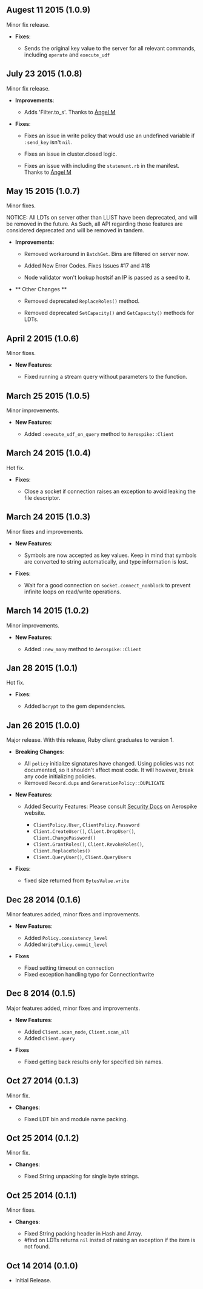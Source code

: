 ## Augest 11 2015 (1.0.9)

  Minor fix release.

  * **Fixes**:

    * Sends the original key value to the server for all relevant commands, including `operate` and `execute_udf`

## July 23 2015 (1.0.8)

  Minor fix release.

  * **Improvements**:

    * Adds 'Filter.to_s'. Thanks to [Ángel M](https://github.com/Angelmmiguel)

  * **Fixes**:

    * Fixes an issue in write policy that would use an undefined variable if `:send_key` isn't `nil`.

    * Fixes an issue in cluster.closed logic.

    * Fixes an issue with including the `statement.rb` in the manifest. Thanks to [Ángel M](https://github.com/Angelmmiguel)

## May 15 2015 (1.0.7)

  Minor fixes.

  NOTICE: All LDTs on server other than LLIST have been deprecated, and will be removed in the future. As Such, all API regarding those features are considered deprecated and will be removed in tandem.

  * **Improvements**:

    * Removed workaround in `BatchGet`. Bins are filtered on server now.

    * Added New Error Codes. Fixes Issues #17 and #18

    * Node validator won't lookup hostsif an IP is passed as a seed to it.

  * ** Other Changes **

    * Removed deprecated `ReplaceRoles()` method.

    * Removed deprecated `SetCapacity()` and `GetCapacity()` methods for LDTs.

## April 2 2015 (1.0.6)

  Minor fixes.

  * **New Features**:

    * Fixed running a stream query without parameters to the function.

## March 25 2015 (1.0.5)

  Minor improvements.

  * **New Features**:

    * Added `:execute_udf_on_query` method to `Aerospike::Client`

## March 24 2015 (1.0.4)

  Hot fix.

  * **Fixes**:

    * Close a socket if connection raises an exception to avoid leaking the file descriptor.

## March 24 2015 (1.0.3)

  Minor fixes and improvements.

  * **New Features**:

    * Symbols are now accepted as key values. Keep in mind that symbols are converted to string automatically, and type information is lost.

  * **Fixes**:

    * Wait for a good connection on `socket.connect_nonblock` to prevent infinite loops on read/write operations.


## March 14 2015 (1.0.2)

  Minor improvements.

  * **New Features**:

    * Added `:new_many` method to `Aerospike::Client`

## Jan 28 2015 (1.0.1)

  Hot fix.

  * **Fixes**:

    * Added `bcrypt` to the gem dependencies.

## Jan 26 2015 (1.0.0)

  Major release. With this release, Ruby client graduates to version 1.

  * **Breaking Changes**:

    * All `policy` initialize signatures have changed. Using policies was not documented, so it shouldn't affect most code. It will however, break any code initializing policies.
    * Removed `Record.dups` and `GenerationPolicy::DUPLICATE`

  * **New Features**:

    * Added Security Features: Please consult [Security Docs](https://www.aerospike.com/docs/guide/security.html) on Aerospike website.
      
      * `ClientPolicy.User`, `ClientPolicy.Password`
      * `Client.CreateUser()`, `Client.DropUser()`, `Client.ChangePassword()`
      * `Client.GrantRoles()`, `Client.RevokeRoles()`, `Client.ReplaceRoles()`
      * `Client.QueryUser()`, `Client.QueryUsers`

  * **Fixes**:

    * fixed size returned from `BytesValue.write`

## Dec 28 2014 (0.1.6)

  Minor features added, minor fixes and improvements.

  * **New Features**:

    * Added `Policy.consistency_level`
    * Added `WritePolicy.commit_level`

  * **Fixes**

    * Fixed setting timeout on connection
    * Fixed exception handling typo for Connection#write 

## Dec 8 2014 (0.1.5)

  Major features added, minor fixes and improvements.

  * **New Features**:

    * Added `Client.scan_node`, `Client.scan_all`
    * Added `Client.query`

  * **Fixes**

    * Fixed getting back results only for specified bin names.

## Oct 27 2014 (0.1.3)

  Minor fix.

  * **Changes**:

    * Fixed LDT bin and module name packing.

## Oct 25 2014 (0.1.2)

  Minor fix.

  * **Changes**:

    * Fixed String unpacking for single byte strings.

## Oct 25 2014 (0.1.1)

  Minor fixes.

  * **Changes**:

    * Fixed String packing header in Hash and Array.
    * #find on LDTs returns `nil` instad of raising an exception if the item is not found.

## Oct 14 2014 (0.1.0)

  * Initial Release.
